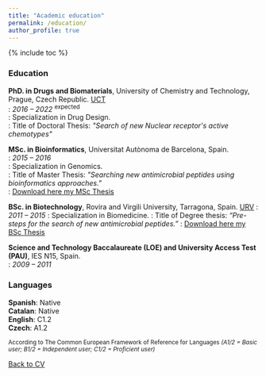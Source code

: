 ```yaml
---
title: "Academic education"
permalink: /education/
author_profile: true
---
```


{% include toc %}

### Education

**PhD. in Drugs and Biomaterials**, University of Chemistry and Technology, Prague, Czech Republic. [UCT](https://www.vscht.cz)  
:   *2016 – 2022* <sup>expected</sup>  
:   Specialization in Drug Design.  
:   Title of Doctoral Thesis: _"Search of new Nuclear receptor's active chemotypes"_  

**MSc. in Bioinformatics**, Universitat Autònoma de Barcelona, Spain.  
:   *2015 – 2016*	  
:   Specialization in Genomics.  
:   Title of Master Thesis: _"Searching new antimicrobial peptides using bioinformatics approaches."_  
:   [Download here my MSc Thesis](https://iagea.github.io/files/TFM_MI_Agea.pdf)

**BSc. in Biotechnology**, Rovira and Virgili University, Tarragona, Spain. [URV](https://www.urv.cat/ca/estudis/graus/oferta/plans/ciencies/biotecnologia-grau/)
:   *2011 – 2015* 
:   Specialization in Biomedicine. 
:   Title of Degree thesis: _“Pre-steps for the search of new antimicrobial peptides.”_ 
:   [Download here my BSc Thesis](https://iagea.github.io/files/TFG_MI_Agea.pdf)
  
**Science and Technology Baccalaureate (LOE) and University Access Test (PAU)**, IES N15, Spain.  
:   *2009 – 2011*  


### Languages

**Spanish**: Native <br>
**Catalan**: Native <br>
**English**: C1.2 <br>
**Czech**: A1.2 <br>

<sup>According to The Common European Framework of Reference for Languages *(A1/2 = Basic user; B1/2 = Independent user; C1/2 = Proficient user)* </sup> 

[Back to CV](https://iagea.github.io/cv/)
